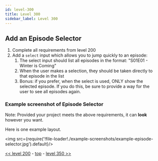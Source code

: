 ```yaml
---
id: level-300
title: Level 300
sidebar_label: Level 300
---
```


## Add an Episode Selector

1. Complete all requirements from level 200
1. Add a `select` input which allows you to jump quickly to an episode:
   1. The select input should list all episodes in the format: "S01E01 - Winter is Coming"
   1. When the user makes a selection, they should be taken directly to that episode in the list
   1. Bonus: if you prefer, when the select is used, ONLY show the selected episode. If you do this, be sure to provide a way for the user to see all episodes again.

### Example screenshot of Episode Selector

Note: Provided your project meets the above requirements, it can **look** however you want.

Here is one example layout.

<img src={require('!file-loader!./example-screenshots/example-episode-selector.jpg').default}/>

[<< level 200](./level-200.md) - [top](./readme.md) - [level 350 >>](./level-350.md)

